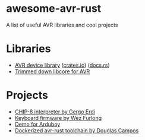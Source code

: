 # awesome-avr-rust
A list of useful AVR libraries and cool projects

# Libraries

* [AVR device library](https://github.com/avr-rust/avrd) ([crates.io](https://crates.io/crates/avrd)) ([docs.rs](https://docs.rs/avrd/))
* [Trimmed down libcore for AVR](https://github.com/gergoerdi/rust-avr-libcore-mini)

# Projects

* [CHIP-8 interpreter by Gergo Erdi](https://github.com/gergoerdi/rust-avr-chip8-avr)
* [Keyboard firmware by Wez Furlong](https://github.com/wez/flutterby-rs)
* [Demo for Arduboy](https://github.com/simon-i1-h/arduboy-hello-rs)
* [Dockerized avr-rust toolchain by Douglas Campos](https://github.com/qmx/docker-avr-rust)
